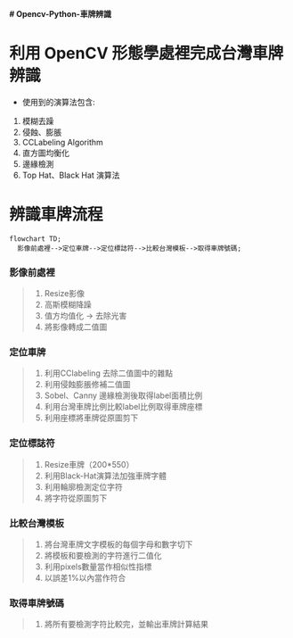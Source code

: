 __# Opencv-Python-車牌辨識__

# 利用 OpenCV 形態學處裡完成台灣車牌辨識
* 使用到的演算法包含:
1. 模糊去躁
2. 侵蝕、膨脹
3. CCLabeling Algorithm
4. 直方圖均衡化
5. 邊緣檢測
6. Top Hat、Black Hat 演算法

# 辨識車牌流程


```mermaid
flowchart TD;
  影像前處裡-->定位車牌-->定位標誌符-->比較台灣模板-->取得車牌號碼;
```
  ### 影像前處裡
  > 1. Resize影像
  > 2. 高斯模糊降躁
  > 3. 值方均值化 -> 去除光害
  > 4. 將影像轉成二值圖

  ### 定位車牌
  > 1. 利用CClabeling 去除二值圖中的雜點
  > 2. 利用侵蝕膨脹修補二值圖
  > 3. Sobel、Canny 邊緣檢測後取得label面積比例
  > 4. 利用台灣車牌比例比較label比例取得車牌座標
  > 5. 利用座標將車牌從原圖剪下

  ### 定位標誌符 
  > 1. Resize車牌（200*550）
  > 2. 利用Black-Hat演算法加強車牌字體
  > 3. 利用輪廓檢測定位字符
  > 4. 將字符從原圖剪下

  ### 比較台灣模板 
  > 1. 將台灣車牌文字模板的每個字母和數字切下
  > 2. 將模板和要檢測的字符進行二值化
  > 3. 利用pixels數量當作相似性指標
  > 4. 以誤差1%以內當作符合
  
  ### 取得車牌號碼 
  > 1. 將所有要檢測字符比較完，並輸出車牌計算結果
  
